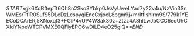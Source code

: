$START$xgk6XqBftepTt6Qh8n2Sko3Ybkp0JsVyUweLYad7y22v4u/NzVin3SnWMEsrTflR0SufS5DLcDzLcspyqiEncCxjocL8pgm9j+mrltflshlrm9S/779k1YEECoDCArERj5XNoxqt3+FGlP4vUP4W3ak30z+Ztzz4A8hlLwJbCCC6eoUhCXldYNpeWTCPVMXE0QFlyEPO6wDiLD4eO25glQ==$END$